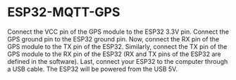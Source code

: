# ESP32-MQTT-GPS
Connect the VCC pin of the GPS module to the ESP32 3.3V pin.
Connect the GPS ground pin to the ESP32 ground pin.
Now, connect the RX pin of the GPS module to the TX pin of the ESP32. Similarly, 
connect the TX pin of the GPS module to the RX pin of the ESP32 (RX and TX pins of the ESP32 are defined in the software).
Last, connect your ESP32 to the computer through a USB cable. The ESP32 will be powered from the USB 5V.
